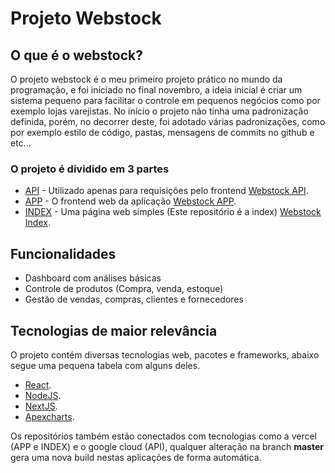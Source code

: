 # Projeto Webstock

## O que é o webstock? 

O projeto webstock é o meu primeiro projeto prático no mundo da programação, e foi iniciado no final novembro, a ideia inicial é criar um sistema pequeno para facilitar o controle em pequenos negócios como por exemplo lojas varejistas. 
No início o projeto não tinha uma padronização definida, porém, no decorrer deste, foi adotado várias padronizações, como por exemplo estilo de código, pastas, mensagens de commits no github e etc...

### O projeto é dividido em 3 partes
 - [API](https://github.com/augustomegres/webstock-api) - Utilizado apenas para requisições pelo frontend [Webstock API](https://github.com/augustomegres/webstock-api).
 - [APP](https://github.com/augustomegres/webstock-app) - O frontend web da aplicação [Webstock APP](https://github.com/augustomegres/webstock-app).
 - [INDEX](https://github.com/augustomegres/webstock) - Uma página web simples (Este repositório é a index) [Webstock Index](https://github.com/augustomegres/webstock).

## Funcionalidades

 - Dashboard com análises básicas
 - Controle de produtos (Compra, venda, estoque)
 - Gestão de vendas, compras, clientes e fornecedores
 
## Tecnologias de maior relevância

O projeto contém diversas tecnologias web, pacotes e frameworks, abaixo segue uma pequena tabela com alguns deles.

 - [React](https://pt-br.reactjs.org/).
 - [NodeJS](https://nodejs.org/en/).
 - [NextJS](https://nextjs.org/).
 - [Apexcharts](https://apexcharts.com/).

Os repositórios também estão conectados com tecnologias como a vercel (APP e INDEX) e o google cloud (API), qualquer alteração na branch **master** gera uma nova build nestas aplicações de forma automática.

